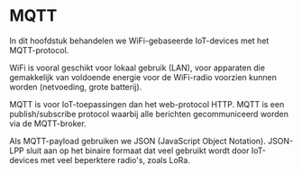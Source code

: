 # MQTT

In dit hoofdstuk behandelen we WiFi-gebaseerde IoT-devices met het MQTT-protocol.

WiFi is vooral geschikt voor lokaal gebruik (LAN),
voor apparaten die gemakkelijk van voldoende energie voor de WiFi-radio voorzien kunnen worden
(netvoeding, grote batterij).

MQTT is voor IoT-toepassingen dan het web-protocol HTTP.
MQTT is een publish/subscribe protocol waarbij alle berichten gecommuniceerd worden via de MQTT-broker.

Als MQTT-payload gebruiken we JSON (JavaScript Object Notation).
JSON-LPP sluit aan op het binaire formaat dat veel gebruikt wordt
door IoT-devices met veel beperktere radio's, zoals LoRa.

